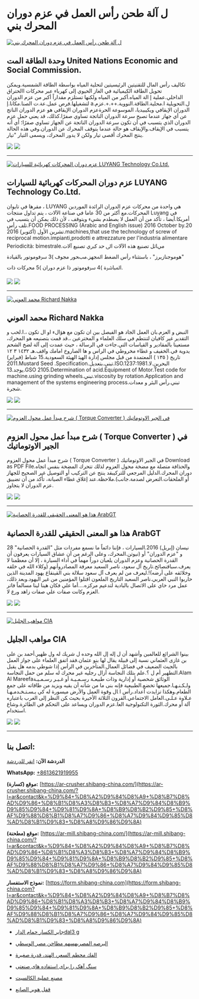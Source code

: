 # ل آلة طحن رأس العمل في عزم دوران المحرك بني

<a href="https://swt.shibang-china.com/?l=ar&img&k=%D9%84+%D8%A2%D9%84%D8%A9+%D8%B7%D8%AD%D9%86+%D8%B1%D8%A3%D8%B3+%D8%A7%D9%84%D8%B9%D9%85%D9%84+%D9%81%D9%8A+%D8%B9%D8%B2%D9%85+%D8%AF%D9%88%D8%B1%D8%A7%D9%86+%D8%A7%D9%84%D9%85%D8%AD%D8%B1%D9%83+%D8%A8%D9%86%D9%8A" target="_blank">![ل آلة طحن رأس العمل في عزم دوران المحرك بني](http://static.shibang-china.com/all-800x300/286.jpg)</a>

## وحدة الطاقة المت United Nations Economic and Social Commission.
تكاليف رأس المال للتقنيتين الرئيسيتين لتحلية المياه بواسطة الطاقة الشمسية.ويمكن تحويل الطاقة الكيميائية في الغاز الحيوي إلى كهرباء عبر محركات االحتراق الداخلي.ﻋﻤﻠﻴﺔ ﺇ ﺍﻟﺔ ﺍﻟﻤﻴﺎﻩ.أكبر من المياه ولكنها تستلزم مقداراً أكبر من عزم الدوران لتشغيلها.فرص عمل.عة.ت الصنا.مكانا.إ a.ل.التحويلية ا.محلية.الطاقة.النووية.++.+.عزم الدوران الإيقافي ويكيبيديا، الموسوعة الحرةعزم الدوران الإيقافي هو عزم الدوران الناتج عن أي جهاز عندما تصبح سرعة الدوران الناتجة تساوي صفرًا.كذلك، قد يعني حمل عزم الدوران الذي يتسبب في أن تكون سرعة الدوران الناتجة عن الجهاز تساوي صفرًا؛ أي أنه يتسبب في الإيقاف.والإيقاف هو حالة عندما يتوقف المحرك عن الدوران.وفي هذه الحالة ينتج المحرك أقصى تيار ولكن لا يدور المحرك، ويسمى التيار &quot;تيار.


<a href="https://whatsapp.shibangsoft.com/WhatsApp.php" target="_blank" title="WhatsApp">![](http://static.shibang-china.com/icon/whatsapp.png)</a> <a href="https://swt.shibang-china.com/?l=ar&icon&k=%D9%84+%D8%A2%D9%84%D8%A9+%D8%B7%D8%AD%D9%86+%D8%B1%D8%A3%D8%B3+%D8%A7%D9%84%D8%B9%D9%85%D9%84+%D9%81%D9%8A+%D8%B9%D8%B2%D9%85+%D8%AF%D9%88%D8%B1%D8%A7%D9%86+%D8%A7%D9%84%D9%85%D8%AD%D8%B1%D9%83+%D8%A8%D9%86%D9%8A" target="_blank">![](http://static.shibang-china.com/icon/chat-ar.png)</a>

---

<a href="https://swt.shibang-china.com/?l=ar&img&k=%D9%84+%D8%A2%D9%84%D8%A9+%D8%B7%D8%AD%D9%86+%D8%B1%D8%A3%D8%B3+%D8%A7%D9%84%D8%B9%D9%85%D9%84+%D9%81%D9%8A+%D8%B9%D8%B2%D9%85+%D8%AF%D9%88%D8%B1%D8%A7%D9%86+%D8%A7%D9%84%D9%85%D8%AD%D8%B1%D9%83+%D8%A8%D9%86%D9%8A" target="_blank">![عزم دوران المحركات كهربائية للسيارات LUYANG Technology Co.Ltd.](http://static.shibang-china.com/all-800x300/481.jpg)</a>

## عزم دوران المحركات كهربائية للسيارات LUYANG Technology Co.Ltd.
مقرها في تايوان ، LUYANG هي واحدة من محركات عزم الدوران الرائدة الموردين المحركات.مع أكثر من 30 عاما في صناعة الآلات ، يتم تداول منتجات Luyang في أمريكا.أيضا ، تأكد من أن العمل لا يصطدم بشيء ويتوقف ، لأن ذلك يمكن أن يتسبب في تلف رأس.FOOD PROCESSING (Arabic and English issue) 2016 October by.20 تشرين الأول (أكتوبر) 2016.machines,that use the technology of screw of reciprocal motion.impianti,prodotti e attrezzature per l&#39;industria alimentare Periodicità: bimestrale.ميﺎﺛﻞ ﺗﺼﻨﻴﻊ ﻫﺬه اﻵﻻت اﱃ ﺣﺪ ﻛﺒري ﺗﺼﻨﻴﻊ آﻻت "ﻫﻮﻣﻮﺟﻨﺎزﻳﺮز" ، ﺑﺎﺳﺘﺜﻨﺎء رأس اﻟﻀﻐﻂ اﳌﺠﻬﺰ.مبﺤﻮر ﻣﺠﻮف )3 ﴎﻓﻮﻣﻮﺗﻮر ﺑﺎﻟﻘﻴﺎدة اﳌﺒﺎﴍة )4 ﴎﻓﻮﻣﻮﺗﻮر ذا ﻋﺰم دوران )5 ﻣﺤﺮﻛﺎت ذات.


<a href="https://whatsapp.shibangsoft.com/WhatsApp.php" target="_blank" title="WhatsApp">![](http://static.shibang-china.com/icon/whatsapp.png)</a> <a href="https://swt.shibang-china.com/?l=ar&icon&k=%D9%84+%D8%A2%D9%84%D8%A9+%D8%B7%D8%AD%D9%86+%D8%B1%D8%A3%D8%B3+%D8%A7%D9%84%D8%B9%D9%85%D9%84+%D9%81%D9%8A+%D8%B9%D8%B2%D9%85+%D8%AF%D9%88%D8%B1%D8%A7%D9%86+%D8%A7%D9%84%D9%85%D8%AD%D8%B1%D9%83+%D8%A8%D9%86%D9%8A" target="_blank">![](http://static.shibang-china.com/icon/chat-ar.png)</a>

---

<a href="https://swt.shibang-china.com/?l=ar&img&k=%D9%84+%D8%A2%D9%84%D8%A9+%D8%B7%D8%AD%D9%86+%D8%B1%D8%A3%D8%B3+%D8%A7%D9%84%D8%B9%D9%85%D9%84+%D9%81%D9%8A+%D8%B9%D8%B2%D9%85+%D8%AF%D9%88%D8%B1%D8%A7%D9%86+%D8%A7%D9%84%D9%85%D8%AD%D8%B1%D9%83+%D8%A8%D9%86%D9%8A" target="_blank">![محمد العوني Richard Nakka](http://static.shibang-china.com/all-800x300/1421.jpg)</a>

## محمد العوني Richard Nakka
النبض و العزم.بان العمل الجاد هو الفيصل بين ان تكون مع هؤالء او ال تكون ،.ا.لحب و التقدير غير كافيان لتنتطم في سلك العلماء و المخترعين ،.قد قمت بتصنيعه هو المحرك، مستعينا بالمقادير و القياسات التي.جاءت في الرسالة ، حيث عمدت إلى آلة لضخ الشحم يدوية في.الخفيف و غطاء مخروطي في الراس و ها الصاروخ امامك واقف.هـ ١٤٣٢ ٣ ١٢ ﺗﺎرﻳﺦ ( ١٣٥ ) اﻟﻤﻌﺘﻤﺪة ﻣﻦ ﻗﺒﻞ ﻣﺠﻠﺲ إدارة اﻟﻬﻴﺌ الهيئة السعودية.15 شباط (فبراير) 2011.Mustard Seed .Specification.ﺗﺒﻨﻲ.ﺑﺘﻌﺪﻳﻞ.ISO.1237:1981.اﻟﺒﺤﺮﻳﻦ.ﻻ ﻳﻮﺟﺪ.13.GSO 2105.Determination of acid.Equipment of Motor.Test code for machine.using grinding wheels.ﺗﺒﻨﻲ.viscosity by rotation.Application and management of the systems engineering process.ﺗﺒﻨﻲ.رأس اﻟﺒﺌﺮ و ﻣﻌﺪات ﺷﺠﺮة.


<a href="https://whatsapp.shibangsoft.com/WhatsApp.php" target="_blank" title="WhatsApp">![](http://static.shibang-china.com/icon/whatsapp.png)</a> <a href="https://swt.shibang-china.com/?l=ar&icon&k=%D9%84+%D8%A2%D9%84%D8%A9+%D8%B7%D8%AD%D9%86+%D8%B1%D8%A3%D8%B3+%D8%A7%D9%84%D8%B9%D9%85%D9%84+%D9%81%D9%8A+%D8%B9%D8%B2%D9%85+%D8%AF%D9%88%D8%B1%D8%A7%D9%86+%D8%A7%D9%84%D9%85%D8%AD%D8%B1%D9%83+%D8%A8%D9%86%D9%8A" target="_blank">![](http://static.shibang-china.com/icon/chat-ar.png)</a>

---

<a href="https://swt.shibang-china.com/?l=ar&img&k=%D9%84+%D8%A2%D9%84%D8%A9+%D8%B7%D8%AD%D9%86+%D8%B1%D8%A3%D8%B3+%D8%A7%D9%84%D8%B9%D9%85%D9%84+%D9%81%D9%8A+%D8%B9%D8%B2%D9%85+%D8%AF%D9%88%D8%B1%D8%A7%D9%86+%D8%A7%D9%84%D9%85%D8%AD%D8%B1%D9%83+%D8%A8%D9%86%D9%8A" target="_blank">![شرح مبدأ عمل محول العزوم ( Torque Converter ) في الجير الاوتوماتيك](http://static.shibang-china.com/all-800x300/456.jpg)</a>

## شرح مبدأ عمل محول العزوم ( Torque Converter ) في الجير الاوتوماتيك
شرح مبدأ عمل محول العزوم ( Torque Converter ) في الجير الاوتوماتيك Download as PDF File.واﻟﺤﺬاﻓﺔ ﻣﺘﺼﻠﺔ ﻣﻊ ﻣﻀﺨﺔ ﻣﺤﻮل اﻟﻌﺰوم ﻟﺬﻟﻚ ﺗﺘﺤﺮك اﻟﻤﻀﺨﺔ ﺑﻨﻔﺲ اﺗﺠﺎه دوران اﻟﻤﺤﺮك.الدليل المرجعي للتركيبقد ينتج عن التركيب أو التوصيل غير الصحيح للجهاز أو الملحقات.التعرض لصدمة.جانب).ملاحظة.عند إغلاق غطاء الصيانة، تأكد من أن تضييق عزم الدوران لا يتجاوز.


<a href="https://whatsapp.shibangsoft.com/WhatsApp.php" target="_blank" title="WhatsApp">![](http://static.shibang-china.com/icon/whatsapp.png)</a> <a href="https://swt.shibang-china.com/?l=ar&icon&k=%D9%84+%D8%A2%D9%84%D8%A9+%D8%B7%D8%AD%D9%86+%D8%B1%D8%A3%D8%B3+%D8%A7%D9%84%D8%B9%D9%85%D9%84+%D9%81%D9%8A+%D8%B9%D8%B2%D9%85+%D8%AF%D9%88%D8%B1%D8%A7%D9%86+%D8%A7%D9%84%D9%85%D8%AD%D8%B1%D9%83+%D8%A8%D9%86%D9%8A" target="_blank">![](http://static.shibang-china.com/icon/chat-ar.png)</a>

---

<a href="https://swt.shibang-china.com/?l=ar&img&k=%D9%84+%D8%A2%D9%84%D8%A9+%D8%B7%D8%AD%D9%86+%D8%B1%D8%A3%D8%B3+%D8%A7%D9%84%D8%B9%D9%85%D9%84+%D9%81%D9%8A+%D8%B9%D8%B2%D9%85+%D8%AF%D9%88%D8%B1%D8%A7%D9%86+%D8%A7%D9%84%D9%85%D8%AD%D8%B1%D9%83+%D8%A8%D9%86%D9%8A" target="_blank">![هذا هو المعنى الحقيقي للقدرة الحصانية ArabGT](http://static.shibang-china.com/all-800x300/99.jpg)</a>

## هذا هو المعنى الحقيقي للقدرة الحصانية ArabGT
28 نيسان (إبريل) 2016.السيارات ، فإننا دائماً ما نسمع مفردات مثل &quot;القدرة الحصانية&quot; و &quot;عزم الدوران&quot; أو (نيوتن.المحرك، وعلى الرغم من أن عشاق السيارات يعرفون أن القدرة الحصانية وعزم الدوران يلعبان دوراً مهماً في أداء السيارة ، إلا أن معظمنا لا يعرف.سباقنصائح.تاريخ آل سعود، ناصر السعيد معرفة المصادروأنهم (وكلاء الله في خلقه وخلائقه على أرضه)!.ليعرف من لم يعرف آل سعود سلالة بني القينقاع يهود المدينة الذين حاربوا النبي العربي.ناصر السعيد التاريخ الملعون اقتلوا المؤمنين من غير اليهود.وبعد ذلك، عمل مرد خاي على الاتصال بالبادية لتدعيم مركزه….أما علي فكان هينا لينا مسالماً فاتر العزم وكانت صفات علي صفات زاهد ورع لا.


<a href="https://whatsapp.shibangsoft.com/WhatsApp.php" target="_blank" title="WhatsApp">![](http://static.shibang-china.com/icon/whatsapp.png)</a> <a href="https://swt.shibang-china.com/?l=ar&icon&k=%D9%84+%D8%A2%D9%84%D8%A9+%D8%B7%D8%AD%D9%86+%D8%B1%D8%A3%D8%B3+%D8%A7%D9%84%D8%B9%D9%85%D9%84+%D9%81%D9%8A+%D8%B9%D8%B2%D9%85+%D8%AF%D9%88%D8%B1%D8%A7%D9%86+%D8%A7%D9%84%D9%85%D8%AD%D8%B1%D9%83+%D8%A8%D9%86%D9%8A" target="_blank">![](http://static.shibang-china.com/icon/chat-ar.png)</a>

---

<a href="https://swt.shibang-china.com/?l=ar&img&k=%D9%84+%D8%A2%D9%84%D8%A9+%D8%B7%D8%AD%D9%86+%D8%B1%D8%A3%D8%B3+%D8%A7%D9%84%D8%B9%D9%85%D9%84+%D9%81%D9%8A+%D8%B9%D8%B2%D9%85+%D8%AF%D9%88%D8%B1%D8%A7%D9%86+%D8%A7%D9%84%D9%85%D8%AD%D8%B1%D9%83+%D8%A8%D9%86%D9%8A" target="_blank">![مواهب الجليل CIA](http://static.shibang-china.com/all-800x300/1382.jpg)</a>

## مواهب الجليل CIA
بينوا الشرائع للعالمين وأشهد أن ل إله إل الله وحده ل شريك له ول ظهير.أحمد بن على بن غازى العثماني نسبة إلى قبيلة يقال لها بنو عثمان.فقد اتفق العلماء على جواز العمل بالجيث الضعيف في فضائل العمال.المتأخرين في الرأس إذا شوطي بدمه هل يقبل التطهير أم ل ؟.علم بتلك النجاسة أزال رجليه غير محرك له سلم من حمل النجاسة.Alam Al Mareefaاﻟﻮﺛﺎﺋﻖ ﺷﺨﺼﻴﺔ أو إدارﻳﺔ وذات ﻃﺒﻴﻌـﺔ رﺳـﻤـﻴـﺔ أو ﻏـﻴـﺮ رﺳـﻤـﻴـﺔ وﻟـﻜـﻨـﻬـﺎ.ﺟﻤﻴﻌﻬﺎ ﺗﺨﻀﻊ.اﻟﻄﺒﻴﻌﻴﺔ ﻓﺈﻧﻪ ﺑﻨﻰ ﻣﺎ ﻣﻦ ﺷﺄﻧﻪ أن ﻳﻘﻴﻪ وﻳﺰﻳﺪ ﻣﻦ ﻃﺎﻗﺎﺗﻪ ﻋﻠﻰ ﺟﻤﻊ اﻟﻄﻌﺎم.وﻫﻜﺬا ﺗﺰاﻳﺪت أﻋﺪاد.رأس ا ﺎل وﻗﻮة اﻟﻌﻤﻞ واﻷرض ﻣﻴﺴﻮرة ﻟﻪ ﻛﻲ ﻳـﺴـﺘـﺨـﺪﻣـﻬـﺎ ﻋـﻼوة ﻋـﻠـﻰ.اﻟﻌﺎﻣﻞ اﻻﺟﺘﻤﺎﻋﻲ.اﻟﻘﺮون اﻟﺜﻼﺛﺔ اﻷﺧﻴﺮة ﺑﺤﻴﺚ ﻜﻦ اﻟﻨﻈﺮ إﻟﻰ اﻟﻐﺮب ﺑﺎﻋﺘﺒﺎره آﻟﺔ أو ﻣﺤﺮك.اﻟﺜﻮرة اﻟﺘﻜﻨﻮﻟﻮﺟﻴﺔ اﻟﻌﺎ.ﻋﺰم اﻟﺪوران وﻳﺴﺎﻋﺪ ﻋﻠﻰ اﻟﺘﺤﻜﻢ ﻓﻲ اﻟﻄﺎﺋﺮة.وﺷﺎع اﺳﺘﺨﺪام.


<a href="https://whatsapp.shibangsoft.com/WhatsApp.php" target="_blank" title="WhatsApp">![](http://static.shibang-china.com/icon/whatsapp.png)</a> <a href="https://swt.shibang-china.com/?l=ar&icon&k=%D9%84+%D8%A2%D9%84%D8%A9+%D8%B7%D8%AD%D9%86+%D8%B1%D8%A3%D8%B3+%D8%A7%D9%84%D8%B9%D9%85%D9%84+%D9%81%D9%8A+%D8%B9%D8%B2%D9%85+%D8%AF%D9%88%D8%B1%D8%A7%D9%86+%D8%A7%D9%84%D9%85%D8%AD%D8%B1%D9%83+%D8%A8%D9%86%D9%8A" target="_blank">![](http://static.shibang-china.com/icon/chat-ar.png)</a>

---
## اتصل بنا:

**الدردشة الآن:** [انقر للدردشة](https://swt.shibang-china.com?l=ar&contact&k=%D9%84+%D8%A2%D9%84%D8%A9+%D8%B7%D8%AD%D9%86+%D8%B1%D8%A3%D8%B3+%D8%A7%D9%84%D8%B9%D9%85%D9%84+%D9%81%D9%8A+%D8%B9%D8%B2%D9%85+%D8%AF%D9%88%D8%B1%D8%A7%D9%86+%D8%A7%D9%84%D9%85%D8%AD%D8%B1%D9%83+%D8%A8%D9%86%D9%8A)

**WhatsApp:**  [+8613621919955](https://whatsapp.shibangsoft.com/WhatsApp.php)

**موقع (كسارة):** [https://ar-crusher.shibang-china.com/](https://ar-crusher.shibang-china.com/?l=ar&contact&k=%D9%84+%D8%A2%D9%84%D8%A9+%D8%B7%D8%AD%D9%86+%D8%B1%D8%A3%D8%B3+%D8%A7%D9%84%D8%B9%D9%85%D9%84+%D9%81%D9%8A+%D8%B9%D8%B2%D9%85+%D8%AF%D9%88%D8%B1%D8%A7%D9%86+%D8%A7%D9%84%D9%85%D8%AD%D8%B1%D9%83+%D8%A8%D9%86%D9%8A)

**موقع (مطحنة):** [https://ar-mill.shibang-china.com/](https://ar-mill.shibang-china.com/?l=ar&contact&k=%D9%84+%D8%A2%D9%84%D8%A9+%D8%B7%D8%AD%D9%86+%D8%B1%D8%A3%D8%B3+%D8%A7%D9%84%D8%B9%D9%85%D9%84+%D9%81%D9%8A+%D8%B9%D8%B2%D9%85+%D8%AF%D9%88%D8%B1%D8%A7%D9%86+%D8%A7%D9%84%D9%85%D8%AD%D8%B1%D9%83+%D8%A8%D9%86%D9%8A)

**نموذج الاستفسار:** [https://form.shibang-china.com](https://form.shibang-china.com?l=ar&contact&k=%D9%84+%D8%A2%D9%84%D8%A9+%D8%B7%D8%AD%D9%86+%D8%B1%D8%A3%D8%B3+%D8%A7%D9%84%D8%B9%D9%85%D9%84+%D9%81%D9%8A+%D8%B9%D8%B2%D9%85+%D8%AF%D9%88%D8%B1%D8%A7%D9%86+%D8%A7%D9%84%D9%85%D8%AD%D8%B1%D9%83+%D8%A8%D9%86%D9%8A)

* [جابر الكسار حمام الدارdal3 g](../35/%D8%AC%D8%A7%D8%A8%D8%B1%20%D8%A7%D9%84%D9%83%D8%B3%D8%A7%D8%B1%20%D8%AD%D9%85%D8%A7%D9%85%20%D8%A7%D9%84%D8%AF%D8%A7%D8%B1dal3%20g.md)

* [البرصه المصريهسهم مطاحن مصر الوسطي](../35/%D8%A7%D9%84%D8%A8%D8%B1%D8%B5%D9%87%20%D8%A7%D9%84%D9%85%D8%B5%D8%B1%D9%8A%D9%87%D8%B3%D9%87%D9%85%20%D9%85%D8%B7%D8%A7%D8%AD%D9%86%20%D9%85%D8%B5%D8%B1%20%D8%A7%D9%84%D9%88%D8%B3%D8%B7%D9%8A.md)

* [الفك محطم السعر، الهند، قدرة صغيرة](../35/%D8%A7%D9%84%D9%81%D9%83%20%D9%85%D8%AD%D8%B7%D9%85%20%D8%A7%D9%84%D8%B3%D8%B9%D8%B1%D8%8C%20%D8%A7%D9%84%D9%87%D9%86%D8%AF%D8%8C%20%D9%82%D8%AF%D8%B1%D8%A9%20%D8%B5%D8%BA%D9%8A%D8%B1%D8%A9.md)

* [سنگ آهک را برای استفاده های صنعتی](../35/%D8%B3%D9%86%DA%AF%20%D8%A2%D9%87%DA%A9%20%D8%B1%D8%A7%20%D8%A8%D8%B1%D8%A7%DB%8C%20%D8%A7%D8%B3%D8%AA%D9%81%D8%A7%D8%AF%D9%87%20%D9%87%D8%A7%DB%8C%20%D8%B5%D9%86%D8%B9%D8%AA%DB%8C.md)

* [مصنع عملية الكالسيت](../31/%D9%85%D8%B5%D9%86%D8%B9%20%D8%B9%D9%85%D9%84%D9%8A%D8%A9%20%D8%A7%D9%84%D9%83%D8%A7%D9%84%D8%B3%D9%8A%D8%AA.md)

* [قفل هوبر الصانع](../34/%D9%82%D9%81%D9%84%20%D9%87%D9%88%D8%A8%D8%B1%20%D8%A7%D9%84%D8%B5%D8%A7%D9%86%D8%B9.md)